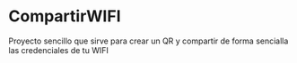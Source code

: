 # CompartirWIFI

Proyecto sencillo que sirve para crear un QR y compartir de forma sencialla las credenciales de tu WIFI
